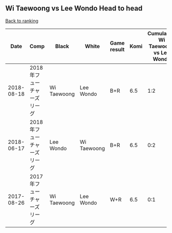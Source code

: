 ## Wi Taewoong vs Lee Wondo Head to head

[Back to ranking](../../index.md)




| **Date** | **Comp** | **Black** | **White** | **Game result** | **Komi** | **Cumulative Wi Taewoong vs Lee Wondo** | **Wi Taewoong streak** | **Lee Wondo streak** | 
| --- | --- | --- | --- | --- | --- | --- | --- | --- |
| 2018-08-18 | 2018年フューチャーズリーグ | Wi Taewoong | Lee Wondo | B+R | 6.5 | 1:2 | 1 | 0 | 
| 2018-06-17 | 2018年フューチャーズリーグ | Lee Wondo | Wi Taewoong | B+R | 6.5 | 0:2 | 0 | 2 | 
| 2017-08-26 | 2017年フューチャーズリーグ | Wi Taewoong | Lee Wondo | W+R | 6.5 | 0:1 | 0 | 1 |




